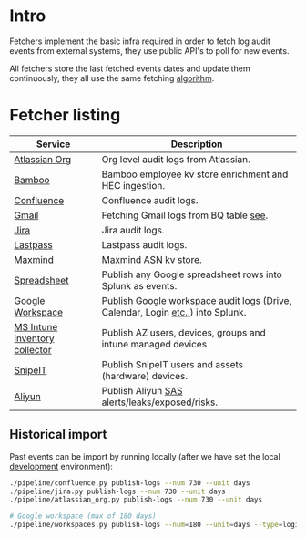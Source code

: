 # Intro

Fetchers implement the basic infra required in order to fetch log audit events from external systems, they use public API's to poll for new events.

All fetchers store the last fetched events dates and update them continuously, they all use the same fetching [algorithm](DOCS/fetch_algorithm.md).


# Fetcher listing

| Service |  Description |
|---------|--------------|
| [Atlassian Org](../pipeline/atlassian_org.py) | Org level audit logs from Atlassian. |
| [Bamboo](../pipeline/bamboo.py) |Bamboo employee kv store enrichment and HEC ingestion. |
| [Confluence](../pipeline/confluence.py) | Confluence audit logs. |
| [Gmail](../pipeline/gmail.py) |Fetching Gmail logs from BQ table [see](https://support.google.com/a/topic/7233311?hl=en&ref_topic=2683886). |
| [Jira](../pipeline/jira.py) | Jira audit logs. |
| [Lastpass](../pipeline/lastpass.py) | Lastpass audit logs. |
| [Maxmind](../pipeline/maxmind.py) | Maxmind ASN kv store. |
| [Spreadsheet](../pipeline/spreadsheet.py) | Publish any Google spreadsheet rows into Splunk as events. |
| [Google Workspace](../pipeline/workspace.py) | Publish Google workspace audit logs (Drive, Calendar, Login [etc..](https://support.google.com/a/answer/9725452?hl=en&ref_topic=9027054)) into Splunk. |
| [MS Intune inventory collector](../pipeline/ms_graph_inventory.py) | Publish AZ users, devices, groups and intune managed devices |
| [SnipeIT](../pipeline/snipeit/snipeit.py) | Publish SnipeIT users and assets (hardware) devices. |
| [Aliyun](../pipeline/aliyun/sas.py) | Publish Aliyun [SAS](https://www.alibabacloud.com/product/security-center) alerts/leaks/exposed/risks. |

## Historical import

Past events can be import by running locally (after we have set the local [development](DOCS/development.md) environment):

```bash
./pipeline/confluence.py publish-logs --num 730 --unit days
./pipeline/jira.py publish-logs --num 730 --unit days
./pipeline/atlassian_org.py publish-logs --num 730 --unit days

# Google workspace (max of 180 days)
./pipeline/workspaces.py publish-logs --num=180 --unit=days --type=login
```
